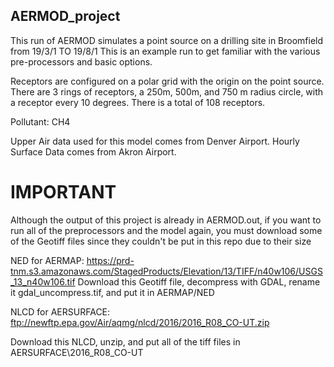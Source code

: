 ## AERMOD_project
This run of AERMOD simulates a point source on a drilling site in Broomfield from 19/3/1 TO 19/8/1
This is an example run to get familiar with the various pre-processors and basic options.

Receptors are configured on a polar grid with the origin on the point source. There are 3 rings of receptors, a 250m, 500m, 
and 750 m radius circle, with a receptor every 10 degrees. There is a total of 108 receptors. 

Pollutant: CH4

Upper Air data used for this model comes from Denver Airport. 
Hourly Surface Data comes from Akron Airport.

# IMPORTANT
Although the output of this project is already in AERMOD.out, if you want to run all of the preprocessors and the model again, you must download some of the Geotiff files since they couldn't be put in this repo due to their size

NED for AERMAP:
https://prd-tnm.s3.amazonaws.com/StagedProducts/Elevation/13/TIFF/n40w106/USGS_13_n40w106.tif
Download this Geotiff file, decompress with GDAL, rename it gdal_uncompress.tif, and put it in AERMAP/NED

NLCD for AERSURFACE:
ftp://newftp.epa.gov/Air/aqmg/nlcd/2016/2016_R08_CO-UT.zip

Download this NLCD, unzip, and put all of the tiff files in AERSURFACE\2016_R08_CO-UT

